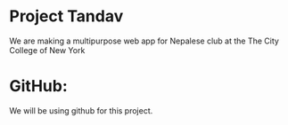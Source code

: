 # Project Tandav
We are making a multipurpose web app for Nepalese club at the The City College of New York

# GitHub:
We will be using  github for this project.

